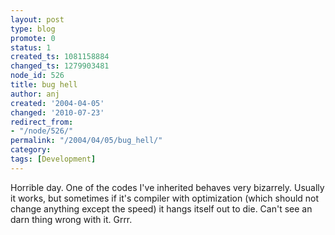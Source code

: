 ```yaml
---
layout: post
type: blog
promote: 0
status: 1
created_ts: 1081158884
changed_ts: 1279903481
node_id: 526
title: bug hell
author: anj
created: '2004-04-05'
changed: '2010-07-23'
redirect_from:
- "/node/526/"
permalink: "/2004/04/05/bug_hell/"
category: 
tags: [Development]
---
```

Horrible day.  One of the codes I've inherited behaves very bizarrely.  Usually it works, but sometimes if it's compiler with optimization (which should not change anything except the speed) it hangs itself out to die.  Can't see an darn thing wrong with it.  Grrr.
